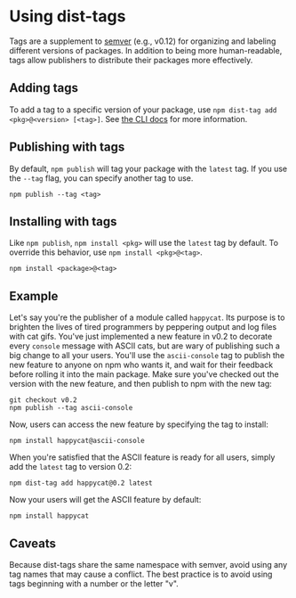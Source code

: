 <!--
title: 15 - Using tags
featured: true
-->

# Using dist-tags

Tags are a supplement to [semver](http://semver.org/) (e.g., v0.12) for
organizing and labeling different versions of packages. In addition to being
more human-readable, tags allow publishers to distribute their packages more
effectively.

## Adding tags

To add a tag to a specific version of your package, use
`npm dist-tag add <pkg>@<version> [<tag>]`. See
[the CLI docs](https://docs.npmjs.com/cli/dist-tag) for more information.

## Publishing with tags

By default, `npm publish` will tag your package with the `latest` tag. If you
use the `--tag` flag, you can specify another tag to use.

```
npm publish --tag <tag>
```

## Installing with tags

Like `npm publish`, `npm install <pkg>` will use the `latest` tag by default.
To override this behavior, use `npm install <pkg>@<tag>`.

```
npm install <package>@<tag>
```

## Example

Let's say you're the publisher of a module called `happycat`. Its purpose is
to brighten the lives of tired programmers by peppering output and log files
with cat gifs. You've just implemented a new feature in v0.2 to decorate every
`console` message with ASCII cats, but are wary of publishing such a big change
to all your users. You'll use the `ascii-console` tag to publish the new
feature to anyone on npm who wants it, and wait for their feedback before
rolling it into the main package. Make sure you've checked out the version with
the new feature, and then publish to npm with the new tag:

```
git checkout v0.2
npm publish --tag ascii-console
```

Now, users can access the new feature by specifying the tag to install:

```
npm install happycat@ascii-console
```

When you're satisfied that the ASCII feature is ready for all users, simply add
the `latest` tag to version 0.2:

```
npm dist-tag add happycat@0.2 latest
```

Now your users will get the ASCII feature by default:

```
npm install happycat
```

## Caveats

Because dist-tags share the same namespace with semver, avoid using any tag
names that may cause a conflict. The best practice is to avoid using tags
beginning with a number or the letter "v".
